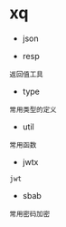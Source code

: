 # xq

- json

- resp 
```
返回值工具
```

- type 
```
常用类型的定义
```

- util 
```
常用函数
```

- jwtx 
```
jwt 
```
- sbab
```
常用密码加密
```